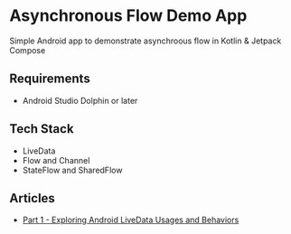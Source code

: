 # Asynchronous Flow Demo App
Simple Android app to demonstrate asynchroous flow in Kotlin & Jetpack Compose

## Requirements
- Android Studio Dolphin or later

## Tech Stack
- LiveData
- Flow and Channel
- StateFlow and SharedFlow

## Articles
- [Part 1 - Exploring Android LiveData Usages and Behaviors](https://vtsen.hashnode.dev/exploring-android-livedata-usages-and-behaviors)

